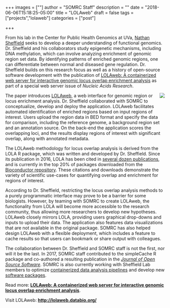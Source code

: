 +++
images = [""]
author = "SOMRC Staff"
description = ""
date = "2018-06-06T15:18:25-05:00"
title = "LOLAweb"
draft = false
tags = ["projects","lolaweb"]
categories = ["post"]

+++

From his lab in the Center for Public Health Genomics at UVa, [Nathan Sheffield](http://databio.org/) seeks to develop a deeper understanding of functional genomics. Dr. Sheffield and his collaborators study epigenetic mechanisms, including DNA methylation, which can involve analyzing enrichment of genomic region set data. By identifying patterns of enriched genomic regions, one can differentiate between normal and diseased gene regulation. Dr. Sheffield builds on this research focus as well as a history of open-source software development with the publication of [LOLAweb: A containerized web server for interactive genomic locus overlap enrichment analysis](https://academic.oup.com/nar/advance-article/doi/10.1093/nar/gky464/5033529) as part of a special web server issue of *Nucleic Acids Research*. 

<img src="http://lolaweb.databio.org/LOLAweb-logo-cropped.png" style="max-width:50%;float:right;" />The paper introduces [LOLAweb](http://lolaweb.databio.org/), a web interface for genomic region or locus enrichment analysis. Dr. Sheffield collaborated with SOMRC to conceptualize, develop and deploy the application. LOLAweb facilitates automated identification of enriched regions based on input regions of interest. Users upload the region data in BED format and specify the data for comparison, including the reference genome, a background region set and an annotation source. On the back-end the application scores the overlapping loci, and the results display regions of interest with significant overlap, along with annotated metadata.

The LOLAweb methodology for locus overlap analysis is derived from the LOLA R package, which was written and developed by Dr. Sheffield. Since its publication in 2016, LOLA has been cited in [several dozen publications](https://scholar.google.com/scholar?start=0&hl=en&as_sdt=0,47&sciodt=0,47&cites=17868268594021089948&scipsc=), and is currently in the top 20% of packages downloaded from the [Bioconductor repository](http://bioconductor.org/packages/stats/bioc/LOLA/). These citations and downloads demonstrate the variety of scientific use-cases for quantifying overlap and enrichment for regions of interest. 

According to Dr. Sheffield, restricting the locus overlap analysis methods to a purely programmatic interface may prove to be a barrier for some biologists. However, by teaming with SOMRC to create LOLAweb, the functionality from LOLA will become more accessible to the research community, thus allowing more researchers to develop new hypotheses. LOLAweb closely mirrors LOLA, providing users graphical drop-downs and inputs to upload their data. The application also features data visualizations that are not available in the original package. SOMRC has also helped design LOLAweb with a flexible deployment, which includes a feature to cache results so that users can bookmark or share output with colleagues. 

The collaboration between Dr. Sheffield and SOMRC staff is not the first, nor will it be the last. In 2017, SOMRC staff contributed to the simpleCache R package and co-authored a resulting publication in the [*Journal of Open Source Software*](http://joss.theoj.org/papers/ff76fd08aa8082e1e3e5e52ad2f44a47).  SOMRC is also currently working with Sheffield Lab members to optimize [containerized data analysis pipelines](https://github.com/databio/pypiper) and develop new [software packages](https://github.com/databio/epihet). 

<div class="bd-callout bd-callout-warning">
<p>Read more: <a style="font-weight:bold;" href="https://academic.oup.com/nar/advance-article/doi/10.1093/nar/gky464/5033529" target="_new">LOLAweb: A containerized web server for interactive genomic locus overlap enrichment analysis</a>.</p>
<p>Visit LOLAweb: <a style="font-weight:bold;" href="http://lolaweb.databio.org" target="_new">http://lolaweb.databio.org/</a></p>

</div>
